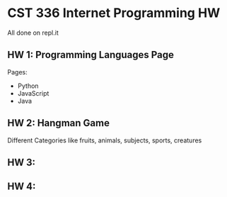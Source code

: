 # CST 336 Internet Programming HW

All done on repl.it

## HW 1: Programming Languages Page
   
   Pages:
   - Python
   - JavaScript
   - Java

## HW 2: Hangman Game 
   Different Categories like fruits, animals, subjects, sports, creatures

## HW 3:

## HW 4: 
